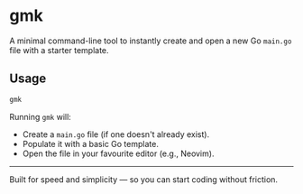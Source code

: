 # gmk

A minimal command-line tool to instantly create and open a new Go `main.go` file with a starter template.

## Usage

```bash
gmk
```

Running `gmk` will:

- Create a `main.go` file (if one doesn't already exist).
- Populate it with a basic Go template.
- Open the file in your favourite editor (e.g., Neovim).

---

Built for speed and simplicity — so you can start coding without friction.
